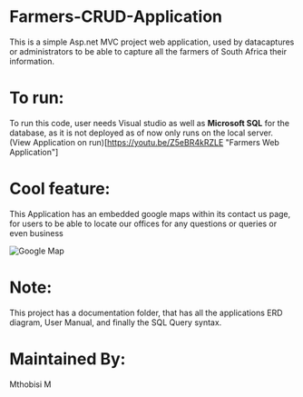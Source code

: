 # Farmers-CRUD-Application
This is a simple Asp.net MVC project web application, used by datacaptures or administrators
to be able to capture all the farmers of South Africa their information.
# To run:
To run this code, user needs Visual studio as well as **Microsoft SQL** for the database, as it
is not deployed as of now only runs on the local server.
(View Application on run)[https://youtu.be/Z5eBR4kRZLE "Farmers Web Application"] 
# Cool feature:
This Application has an embedded google maps within its contact us page, for users to be able
to locate our offices for any questions or queries or even business  

  
![Google Map](https://github.com/mthobisionthehubZA/Farmers-CRUD-Application/assets/156226507/5075bd04-b2af-45f2-849f-98895016e071)

# Note:
This project has a documentation folder, that has all the applications ERD diagram, User Manual, 
and finally the SQL Query syntax. 
# Maintained By:
Mthobisi M

